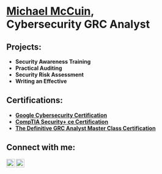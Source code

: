 <h1><a href="https://www.linkedin.com/in/michaelmccuin/">Michael McCuin</a>, <br/></a> Cybersecurity GRC Analyst</a></h1>

<h2>Projects:</h2>

- <b>Security Awareness Training</b>
- <b>Practical Auditing</b>
- <b>Security Risk Assessment</b>
- <b>Writing an Effective </b>

<h2>Certifications:</h2>

- <b><a href="https://www.coursera.org/account/accomplishments/specialization/certificate/S2HXYNMUT3BT/">Google Cybersecurity Certification</a></b>
- <b><a href="https://www.credly.com/earner/earned/badge/9a8adefa-0b11-4361-916c-b388eafc93ff">CompTIA Security+ ce Certification</a></b>
- <b><a href="https://simplycyber.teachable.com/courses/1592799/certificate?utm_source=student_mailer&utm_medium=email&utm_campaign=issued_certificate_notification">The Definitive GRC Analyst Master Class Certification</a></b>

<h2>Connect with me:</h2>

[<img align="left" alt="MichaelMcCuin | LinkedIn" width="22px" src="https://cdn.jsdelivr.net/npm/simple-icons@v3/icons/linkedin.svg" />][linkedin]
[<img align="left" alt="MichaelMcCuin | YouTube" width="22px" src="https://cdn.jsdelivr.net/npm/simple-icons@v3/icons/youtube.svg" />][youtube]

[linkedin]: https://www.linkedin.com/in/michaelmccuin/
[youtube]: https://www.youtube.com/@Michael.McCuin

<!--
**michaelmccuin/michaelmccuin** is a ✨ _special_ ✨ repository because its `README.md` (this file) appears on your GitHub profile.

Here are some ideas to get you started:

- 🔭 I’m currently working on ...
- 🌱 I’m currently learning ...
- 👯 I’m looking to collaborate on ...
- 🤔 I’m looking for help with ...
- 💬 Ask me about ...
- 📫 How to reach me: ...
- 😄 Pronouns: ...
- ⚡ Fun fact: ...
-->

